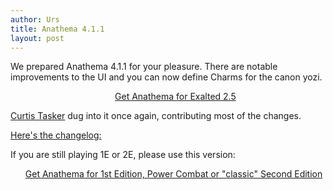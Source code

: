 ```yaml
---
author: Urs
title: Anathema 4.1.1
layout: post
---
```


We prepared Anathema 4.1.1 for your pleasure.
There are notable improvements to the UI and you can now define Charms for the canon yozi.
<ul><center><a href="http://sourceforge.net/project/platformdownload.php?group_id=122320">Get Anathema for Exalted 2.5</a></center></ul>

[Curtis Tasker](http://github.com/curttasker) dug into it once again, contributing most of the changes.

[Here's the changelog:](https://github.com/anathema/anathema/blob/de2f991d86b9758b80a7209d8e8622491d44cd82/Development_Documentation/Distribution/English/versions.md)

If you are still playing 1E or 2E, please use this version:
<ul><a href="http://sourceforge.net/projects/anathema/files/Anathema%203.1.2/">Get Anathema for 1st Edition, Power Combat or "classic" Second Edition</a></ul>